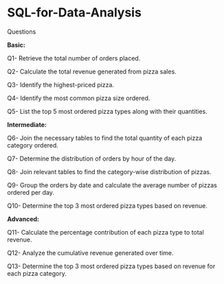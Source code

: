# SQL-for-Data-Analysis

Questions

**Basic:**

Q1- Retrieve the total number of orders placed.

Q2- Calculate the total revenue generated from pizza sales.

Q3- Identify the highest-priced pizza.

Q4- Identify the most common pizza size ordered.

Q5- List the top 5 most ordered pizza types along with their quantities.


**Intermediate:**

Q6- Join the necessary tables to find the total quantity of each pizza category ordered.

Q7- Determine the distribution of orders by hour of the day.

Q8- Join relevant tables to find the category-wise distribution of pizzas.

Q9- Group the orders by date and calculate the average number of pizzas ordered per day.

Q10- Determine the top 3 most ordered pizza types based on revenue.

**Advanced:**

Q11- Calculate the percentage contribution of each pizza type to total revenue.

Q12- Analyze the cumulative revenue generated over time.

Q13- Determine the top 3 most ordered pizza types based on revenue for each pizza category.
